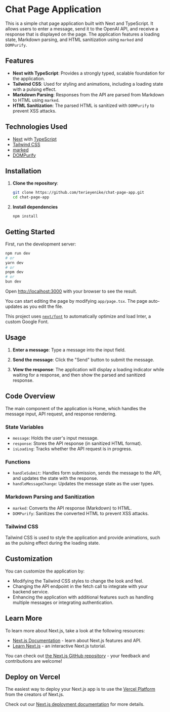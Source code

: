 # Chat Page Application

This is a simple chat page application built with Next and TypeScript. It allows users to enter a message, send it to the OpenAI API, and receive a response that is displayed on the page. The application features a loading state, Markdown parsing, and HTML sanitization using `marked` and `DOMPurify`.

## Features

- **Next with TypeScript**: Provides a strongly typed, scalable foundation for the application.
- **Tailwind CSS**: Used for styling and animations, including a loading state with a pulsing effect.
- **Markdown Parsing**: Responses from the API are parsed from Markdown to HTML using `marked`.
- **HTML Sanitization**: The parsed HTML is sanitized with `DOMPurify` to prevent XSS attacks.

## Technologies Used

- [Next](https://nextjs.org/) with [TypeScript](https://www.typescriptlang.org/)
- [Tailwind CSS](https://tailwindcss.com/)
- [marked](https://marked.js.org/)
- [DOMPurify](https://github.com/cure53/DOMPurify)

## Installation

1. **Clone the repository**:

   ```bash
   git clone https://github.com/terieyenike/chat-page-app.git
   cd chat-page-app
   ```

2. **Install dependencies**

   ```
   npm install
   ```

## Getting Started

First, run the development server:

```bash
npm run dev
# or
yarn dev
# or
pnpm dev
# or
bun dev
```

Open [http://localhost:3000](http://localhost:3000) with your browser to see the result.

You can start editing the page by modifying `app/page.tsx`. The page auto-updates as you edit the file.

This project uses [`next/font`](https://nextjs.org/docs/basic-features/font-optimization) to automatically optimize and load Inter, a custom Google Font.

## Usage

1. **Enter a message**: Type a message into the input field.

2. **Send the message**: Click the "Send" button to submit the message.

3. **View the response**: The application will display a loading indicator while waiting for a response, and then show the parsed and sanitized response.

## Code Overview

The main component of the application is Home, which handles the message input, API request, and response rendering.

### State Variables

- `message`: Holds the user's input message.
- `response`: Stores the API response (in sanitized HTML format).
- `isLoading`: Tracks whether the API request is in progress.

### Functions

- `handleSubmit`: Handles form submission, sends the message to the API, and updates the state with the response.
- `handleMessageChange`: Updates the message state as the user types.

### Markdown Parsing and Sanitization

- `marked`: Converts the API response (Markdown) to HTML.
- `DOMPurify`: Sanitizes the converted HTML to prevent XSS attacks.

### Tailwind CSS

Tailwind CSS is used to style the application and provide animations, such as the pulsing effect during the loading state.

## Customization

You can customize the application by:

- Modifying the Tailwind CSS styles to change the look and feel.
- Changing the API endpoint in the fetch call to integrate with your backend service.
- Enhancing the application with additional features such as handling multiple messages or integrating authentication.

## Learn More

To learn more about Next.js, take a look at the following resources:

- [Next.js Documentation](https://nextjs.org/docs) - learn about Next.js features and API.
- [Learn Next.js](https://nextjs.org/learn) - an interactive Next.js tutorial.

You can check out [the Next.js GitHub repository](https://github.com/vercel/next.js/) - your feedback and contributions are welcome!

## Deploy on Vercel

The easiest way to deploy your Next.js app is to use the [Vercel Platform](https://vercel.com/new?utm_medium=default-template&filter=next.js&utm_source=create-next-app&utm_campaign=create-next-app-readme) from the creators of Next.js.

Check out our [Next.js deployment documentation](https://nextjs.org/docs/deployment) for more details.
